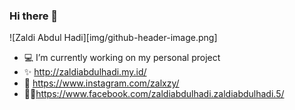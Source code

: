 ### Hi there 👋

![Zaldi Abdul Hadi][img/github-header-image.png]

- 💻 I’m currently working on my personal project
- ✨ http://zaldiabdulhadi.my.id/
- 📸 https://www.instagram.com/zalxzy/
- 👨‍💼https://www.facebook.com/zaldiabdulhadi.zaldiabdulhadi.5/
